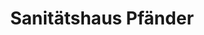 ---
title: "Sanitätshaus Pfänder"
url: /freiburg-im-breisgau/sanitaetshaus-pfaender/
shop: Sanitätshaus
---